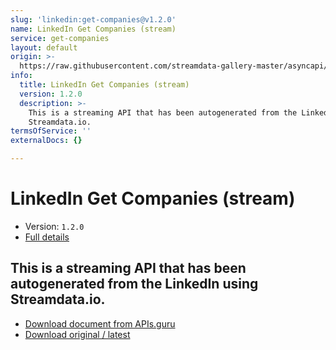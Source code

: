 ```yaml
---
slug: 'linkedin:get-companies@v1.2.0'
name: LinkedIn Get Companies (stream)
service: get-companies
layout: default
origin: >-
  https://raw.githubusercontent.com/streamdata-gallery-master/asyncapi/master/_listings/linkedin/linkedin-get-companies-stream-async.md
info:
  title: LinkedIn Get Companies (stream)
  version: 1.2.0
  description: >-
    This is a streaming API that has been autogenerated from the LinkedIn using
    Streamdata.io.
termsOfService: ''
externalDocs: {}

---
```

# LinkedIn Get Companies (stream)

* Version: `1.2.0`
* [Full details](../html/linkedin:get-companies@v1.2.0.html)



## This is a streaming API that has been autogenerated from the LinkedIn using Streamdata.io.



* [Download document from APIs.guru](https://raw.githubusercontent.com/APIs-guru/asyncapi-directory/master/docs/APIs/linkedin%3Aget-companies%40v1.2.0.yaml)
* [Download original / latest](https://raw.githubusercontent.com/streamdata-gallery-master/asyncapi/master/_listings/linkedin/linkedin-get-companies-stream-async.md)

<script type="application/ld+json">
{
  "@context": "http://schema.org/",
  "@type": "WebAPI",
  "description": "This is a streaming API that has been autogenerated from the LinkedIn using Streamdata.io.",
  "documentation": "",

  "name": "LinkedIn Get Companies (stream)"
}
</script>
